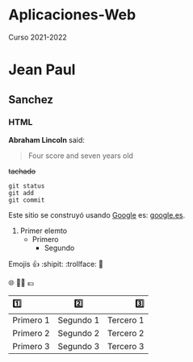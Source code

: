 # Aplicaciones-Web
Curso 2021-2022
# Jean Paul
## Sanchez
### HTML
**Abraham Lincoln** said:

>Four score and seven years old

~~tachado~~

```
git status
git add
git commit
```


Este sitio se construyó usando [Google](https://www.google.com/?hl=ca) es: [google.es](https://www.google.com).

1.  Primer elemto
    - Primero
      - Segundo 



Emojis :+1: :shipit: :trollface: :snake:

:globe_with_meridians: :money_with_wings::money_with_wings: :pound:




| :one:       | :two:       | :three:     |
|:---         |   :----:    |         ---:|
| Primero 1   | Segundo 1   | Tercero 1   |
| Primero 2   | Segundo 2   | Tercero 2   |
| Primero 3   | Segundo 3   | Tercero 3   |













